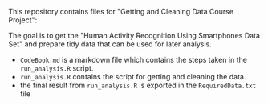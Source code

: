 This repository contains files for "Getting and Cleaning Data Course Project":

The goal is to get the "Human Activity Recognition Using Smartphones Data Set" and prepare tidy data that can be used for later analysis.
- `CodeBook.md` is a markdown file which contains the steps taken in the `run_analysis.R` script.
- `run_analysis.R` contains the script for getting and cleaning the data.
- the final result from `run_analysis.R` is exported in the `RequiredData.txt` file
